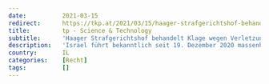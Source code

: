```yaml
---
date:          2021-03-15
redirect:      https://tkp.at/2021/03/15/haager-strafgerichtshof-behandelt-klage-wegen-verletzung-des-nuernberger-kodex-durch-israelische-regierung-und-pfizer/
title:         tp - Science & Technology
subtitle:      'Haager Strafgerichtshof behandelt Klage wegen Verletzung des Nürnberger Kodex durch israelische Regierung und Pfizer'
description:   'Israel führt bekanntlich seit 19. Dezember 2020 massenhaft Impfungen mit dem mRNA Impfstoff von Pfizer durch. Diese sollen alle 6 Monate wiederholt werden. Wer nicht geimpft ist und die Impfung ablehnt, wird den lokalen Behörden gemeldet und einer Art von „Umerziehung“. Israel hat sich offenbar im Gegenzug bereit erklärt, Daten an Pfizer weiterzugeben. Einiges Aufsehen …'
country:       IL
categories:    [Recht]
tags:          []
---
```

